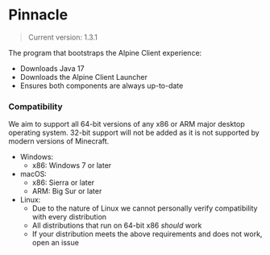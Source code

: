 # Pinnacle
> Current version: 1.3.1

The program that bootstraps the Alpine Client experience:
- Downloads Java 17
- Downloads the Alpine Client Launcher
- Ensures both components are always up-to-date

### Compatibility
We aim to support all 64-bit versions of any x86 or ARM major desktop operating system. 32-bit support will not be added as it is not supported by modern versions of Minecraft.
- Windows:
  - x86: Windows 7 or later
- macOS:
  - x86: Sierra or later
  - ARM: Big Sur or later
- Linux:
  - Due to the nature of Linux we cannot personally verify compatibility with every distribution
  - All distributions that run on 64-bit x86 *should* work
  - If your distribution meets the above requirements and does not work, open an issue
